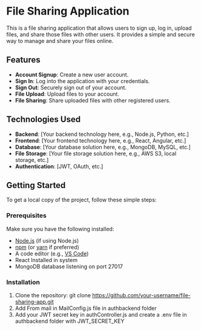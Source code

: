 # File Sharing Application

This is a file sharing application that allows users to sign up, log in, upload files, and share those files with other users. It provides a simple and secure way to manage and share your files online.

## Features

- **Account Signup**: Create a new user account.
- **Sign In**: Log into the application with your credentials.
- **Sign Out**: Securely sign out of your account.
- **File Upload**: Upload files to your account.
- **File Sharing**: Share uploaded files with other registered users.

## Technologies Used

- **Backend**: [Your backend technology here, e.g., Node.js, Python, etc.]
- **Frontend**: [Your frontend technology here, e.g., React, Angular, etc.]
- **Database**: [Your database solution here, e.g., MongoDB, MySQL, etc.]
- **File Storage**: [Your file storage solution here, e.g., AWS S3, local storage, etc.]
- **Authentication**: [JWT, OAuth, etc.]

## Getting Started

To get a local copy of the project, follow these simple steps:

### Prerequisites

Make sure you have the following installed:
- [Node.js](https://nodejs.org/) (if using Node.js)
- [npm](https://www.npmjs.com/) (or [yarn](https://yarnpkg.com/) if preferred)
- A code editor (e.g., [VS Code](https://code.visualstudio.com/))
- React Installed in system
- MongoDB database listening on port 27017

### Installation

1. Clone the repository:
   git clone https://github.com/your-username/file-sharing-app.git
2. Add From mail in MailConfig.js file in authbackend folder
3. Add your JWT secret key in authController.js and create a .env file in authbackend folder with JWT_SECRET_KEY 
